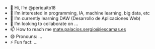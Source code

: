 - 👋 Hi, I’m @periquito18
- 👀 I’m interested in programming, IA, machine learning, big data, etc
- 🌱 I’m currently learning DAW (Desarrollo de Aplicaciones Web)
- 💞️ I’m looking to collaborate on ...
- 📫 How to reach me mate.palacios.sergio@iescamas.es
- 😄 Pronouns: ...
- ⚡ Fun fact: ...

<!---
periquito18/periquito18 is a ✨ special ✨ repository because its `README.md` (this file) appears on your GitHub profile.
You can click the Preview link to take a look at your changes.
--->
